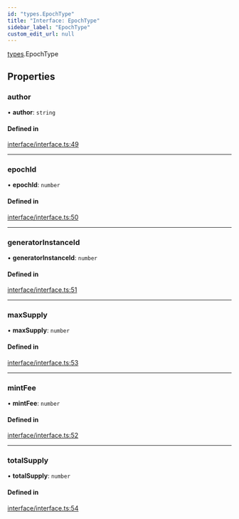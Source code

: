 ```yaml
---
id: "types.EpochType"
title: "Interface: EpochType"
sidebar_label: "EpochType"
custom_edit_url: null
---
```


[types](../namespaces/types.md).EpochType

## Properties

### author

• **author**: `string`

#### Defined in

[interface/interface.ts:49](https://github.com/CityOfZion/isengard/blob/78e7dfb/sdk/src/interface/interface.ts#L49)

___

### epochId

• **epochId**: `number`

#### Defined in

[interface/interface.ts:50](https://github.com/CityOfZion/isengard/blob/78e7dfb/sdk/src/interface/interface.ts#L50)

___

### generatorInstanceId

• **generatorInstanceId**: `number`

#### Defined in

[interface/interface.ts:51](https://github.com/CityOfZion/isengard/blob/78e7dfb/sdk/src/interface/interface.ts#L51)

___

### maxSupply

• **maxSupply**: `number`

#### Defined in

[interface/interface.ts:53](https://github.com/CityOfZion/isengard/blob/78e7dfb/sdk/src/interface/interface.ts#L53)

___

### mintFee

• **mintFee**: `number`

#### Defined in

[interface/interface.ts:52](https://github.com/CityOfZion/isengard/blob/78e7dfb/sdk/src/interface/interface.ts#L52)

___

### totalSupply

• **totalSupply**: `number`

#### Defined in

[interface/interface.ts:54](https://github.com/CityOfZion/isengard/blob/78e7dfb/sdk/src/interface/interface.ts#L54)
